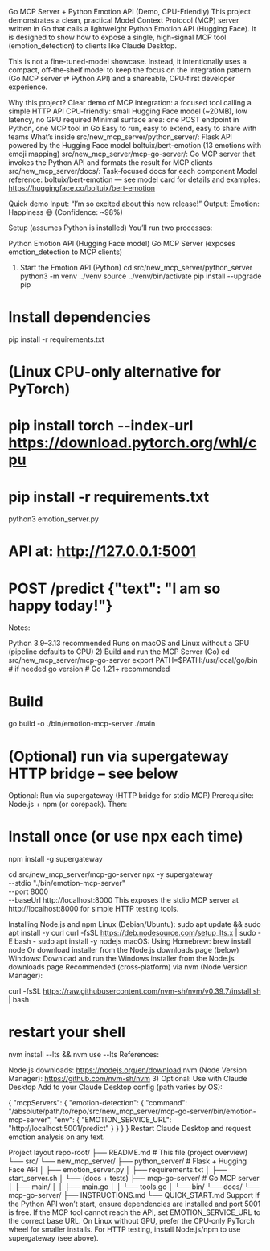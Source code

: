 Go MCP Server + Python Emotion API (Demo, CPU-Friendly)
This project demonstrates a clean, practical Model Context Protocol (MCP) server written in Go that calls a lightweight Python Emotion API (Hugging Face). It is designed to show how to expose a single, high-signal MCP tool (emotion_detection) to clients like Claude Desktop.

This is not a fine-tuned-model showcase. Instead, it intentionally uses a compact, off‑the‑shelf model to keep the focus on the integration pattern (Go MCP server ⇄ Python API) and a shareable, CPU‑first developer experience.

Why this project?
Clear demo of MCP integration: a focused tool calling a simple HTTP API
CPU‑friendly: small Hugging Face model (~20MB), low latency, no GPU required
Minimal surface area: one POST endpoint in Python, one MCP tool in Go
Easy to run, easy to extend, easy to share with teams
What’s inside
src/new_mcp_server/python_server/: Flask API powered by the Hugging Face model boltuix/bert-emotion (13 emotions with emoji mapping)
src/new_mcp_server/mcp-go-server/: Go MCP server that invokes the Python API and formats the result for MCP clients
src/new_mcp_server/docs/: Task‑focused docs for each component
Model reference: boltuix/bert-emotion — see model card for details and examples: https://huggingface.co/boltuix/bert-emotion

Quick demo
Input: “I’m so excited about this new release!” Output: Emotion: Happiness 😄 (Confidence: ~98%)

Setup (assumes Python is installed)
You’ll run two processes:

Python Emotion API (Hugging Face model)
Go MCP Server (exposes emotion_detection to MCP clients)
1) Start the Emotion API (Python)
cd src/new_mcp_server/python_server
python3 -m venv ../venv
source ../venv/bin/activate
pip install --upgrade pip
# Install dependencies
pip install -r requirements.txt
# (Linux CPU-only alternative for PyTorch)
# pip install torch --index-url https://download.pytorch.org/whl/cpu
# pip install -r requirements.txt

python3 emotion_server.py
# API at: http://127.0.0.1:5001
# POST /predict {"text": "I am so happy today!"}
Notes:

Python 3.9–3.13 recommended
Runs on macOS and Linux without a GPU (pipeline defaults to CPU)
2) Build and run the MCP Server (Go)
cd src/new_mcp_server/mcp-go-server
export PATH=$PATH:/usr/local/go/bin   # if needed
go version                            # Go 1.21+ recommended

# Build
go build -o ./bin/emotion-mcp-server ./main

# (Optional) run via supergateway HTTP bridge – see below
Optional: Run via supergateway (HTTP bridge for stdio MCP)
Prerequisite: Node.js + npm (or corepack). Then:

# Install once (or use npx each time)
npm install -g supergateway

cd src/new_mcp_server/mcp-go-server
npx -y supergateway \
  --stdio "./bin/emotion-mcp-server" \
  --port 8000 \
  --baseUrl http://localhost:8000
This exposes the stdio MCP server at http://localhost:8000 for simple HTTP testing tools.

Installing Node.js and npm
Linux (Debian/Ubuntu):
sudo apt update && sudo apt install -y curl
curl -fsSL https://deb.nodesource.com/setup_lts.x | sudo -E bash -
sudo apt install -y nodejs
macOS:
Using Homebrew: brew install node
Or download installer from the Node.js downloads page (below)
Windows:
Download and run the Windows installer from the Node.js downloads page
Recommended (cross‑platform) via nvm (Node Version Manager):

curl -fsSL https://raw.githubusercontent.com/nvm-sh/nvm/v0.39.7/install.sh | bash
# restart your shell
nvm install --lts && nvm use --lts
References:

Node.js downloads: https://nodejs.org/en/download
nvm (Node Version Manager): https://github.com/nvm-sh/nvm
3) Optional: Use with Claude Desktop
Add to your Claude Desktop config (path varies by OS):

{
  "mcpServers": {
    "emotion-detection": {
      "command": "/absolute/path/to/repo/src/new_mcp_server/mcp-go-server/bin/emotion-mcp-server",
      "env": {
        "EMOTION_SERVICE_URL": "http://localhost:5001/predict"
      }
    }
  }
}
Restart Claude Desktop and request emotion analysis on any text.

Project layout
repo-root/
├── README.md                                  # This file (project overview)
└── src/
    └── new_mcp_server/
        ├── python_server/                     # Flask + Hugging Face API
        │   ├── emotion_server.py
        │   ├── requirements.txt
        │   ├── start_server.sh
        │   └── (docs + tests)
        ├── mcp-go-server/                     # Go MCP server
        │   ├── main/
        │   │   ├── main.go
        │   │   └── tools.go
        │   └── bin/
        └── docs/
            └── mcp-go-server/
                ├── INSTRUCTIONS.md
                └── QUICK_START.md
Support
If the Python API won’t start, ensure dependencies are installed and port 5001 is free.
If the MCP tool cannot reach the API, set EMOTION_SERVICE_URL to the correct base URL.
On Linux without GPU, prefer the CPU‑only PyTorch wheel for smaller installs.
For HTTP testing, install Node.js/npm to use supergateway (see above).
